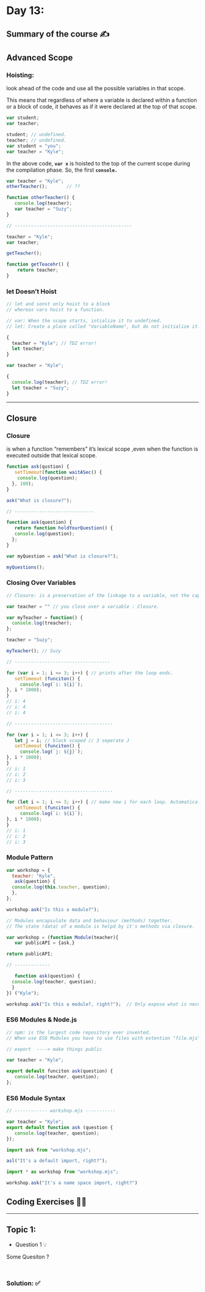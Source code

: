 # Day 13:

## Summary of the course ✍️

## Advanced Scope

### Hoisting:

look ahead of the code and use all the possible variables in that scope.

This means that regardless of where a variable is declared within a function or a block of code, it behaves as if it were declared at the top of that scope.

```jsx
var student;
var teacher;

student; // undefined.
teacher; // undefined.
var student = "you";
var teacher = "Kyle";
```

In the above code, **`var x`** is hoisted to the top of the current scope during the compilation phase. So, the first **`console.`**


```jsx
var teacher = "Kyle";
otherTeacher();       // ??

function otherTeacher() {
   console.log(teacher);
   var teacher = "Suzy";
}

// -------------------------------------------

teacher = "Kyle";
var teacher;

getTeacher();

function getTeacehr() {
    return teacher;
}
```

### let Doesn’t Hoist

```jsx
// let and sonst only hoist to a block
// whereas vars hoist to a function.

// var: When the scope starts, intialize it to undefined.
// let: Create a place called "VariableName", but do not initialize it.

{
  teacher = "Kyle"; // TDZ error!
  let teacher;
}

var teacher = "Kyle";

{
  console.log(teacher); // TDZ error!
  let teacher = "Suzy";
}
```

---

## Closure

### Closure

is when a function “remembers” it’s lexical scope ,even when the function is executed outside that lexical scope.


```jsx
function ask(qustion) {
   setTimeout(function waitASec() {
    console.log(question);
  }, 100);
}

ask("What is closure?");

// -----------------------------

function ask(question) {
   return function holdYourQuestion() {
   console.log(question);
  };
}

var myQuestion = ask("What is closure?");

myQuestions();
```

### Closing Over Variables

```jsx
// Closure: is a preservation of the linkage to a variable, not the capturing of the value. 

var teacher = "" // you close over a variable : Closure.

var myTeacher = function() {
  console.log(treacher);
};

teacher = "Suzy";

myTeacher(); // Suzy

// -----------------------------------

for (var i = 1; i <= 3; i++) { // prints after the loop ends.
   setTimeout (funciton() {
     console.log(`i: ${i}`);
}, i * 1000);
}
// i: 4
// i: 4
// i: 4

// ------------------------------------

for (var i = 1; i <= 3; i++) {
   let j = i; // block scoped // 3 seperate J
   setTimeout (funciton() {
     console.log(`j: ${j}`);
}, i * 1000);
}
// i: 1
// i: 2
// i: 3

// ------------------------------------

for (let i = 1; i <= 3; i++) { // make new i for each loop. Automatically  
   setTimeout (funciton() {
     console.log(`i: ${i}`);
}, i * 1000);
}
// i: 1
// i: 2
// i: 3
```


### Module Pattern

```jsx
var workshop = {
  teacher: "Kyle",
   ask(question) {
  console.log(this.teacher, question);
  },
};

workshop.ask("Is this a module?"); 

// Modules encapsulate data and behaviour (methods) together.
// The state (data) of a module is helpd by it's methods via closure.

var workshop = (function Module(teacher){
   var publicAPI = {ask,}

return publicAPI;

// -------------

   function ask(question) {
  console.log(teacher, question);
  }
}) ("Kyle");

workshop.ask("Is this a module?, right?");  // Only expose what is necessary.
```

### ES6 Modules & Node.js

```jsx
// npm: is the largest code repository ever invented.
// When use ES6 Modules you have to use files with extention "file.mjs"

// export  ----> make things public

var teacher = "Kyle";

export default funciton ask(question) {
   console.log(teacher, question);
};
```

### ES6 Module Syntax

```jsx
// ------------ workshop.mjs -----------

var teacher = "Kyle";
export default function ask (question {
   console.log(teacher, question);
});

import ask from "workshop.mjs";

asl("It's a default import, right?");

import * as workshop from "workshop.mjs";

workshop.ask("It's a name space import, right?")
```

## Coding Exercises 👨‍💻

---

## Topic 1:

- Question 1 💡

Some Quesiton ?
    
    
```jsx



```

  ### Solution: ✅
  
```jsx



```
